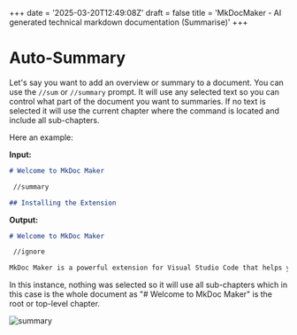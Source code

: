 +++
date = '2025-03-20T12:49:08Z'
draft = false
title = 'MkDocMaker - AI generated technical markdown documentation (Summarise)'
+++

# Auto-Summary

Let's say you want to add an overview or summary to a document. You can use the `//sum` or `//summary` prompt. It will use any selected text so you can control what part of the document you want to summaries. If no text is selected it will use the current chapter where the command is located and include all sub-chapters.

Here an example:

**Input:**

```markdown
# Welcome to MkDoc Maker

 //summary

## Installing the Extension

```

**Output:**

```markdown
# Welcome to MkDoc Maker

 //ignore

MkDoc Maker is a powerful extension for Visual Studio Code that helps you create high-quality documentation from Markdown files. It provides a range of features to streamline your documentation workflow, including prompts for generating different types of content, a review system for improving your writing, and shortcuts for common tasks. 
```

In this instance, nothing was selected so it will use all sub-chapters which in this case is the whole document as "# Welcome to MkDoc Maker" is the root or top-level chapter.

![summary](/img/features/summary.gif)